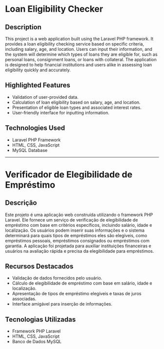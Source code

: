 # Loan Eligibility Checker

## Description

This project is a web application built using the Laravel PHP framework. It provides a loan eligibility checking service based on specific criteria, including salary, age, and location. Users can input their information, and the system will determine which types of loans they are eligible for, such as personal loans, consignment loans, or loans with collateral. The application is designed to help financial institutions and users alike in assessing loan eligibility quickly and accurately.

## Highlighted Features

- Validation of user-provided data.
- Calculation of loan eligibility based on salary, age, and location.
- Presentation of eligible loan types and associated interest rates.
- User-friendly interface for inputting information.

## Technologies Used

- Laravel PHP Framework
- HTML, CSS, JavaScript
- MySQL Database

---

# Verificador de Elegibilidade de Empréstimo

## Descrição

Este projeto é uma aplicação web construída utilizando o framework PHP Laravel. Ele fornece um serviço de verificação de elegibilidade de empréstimo com base em critérios específicos, incluindo salário, idade e localização. Os usuários podem inserir suas informações e o sistema determinará para quais tipos de empréstimos eles são elegíveis, como empréstimos pessoais, empréstimos consignados ou empréstimos com garantia. A aplicação foi projetada para auxiliar instituições financeiras e usuários na avaliação rápida e precisa da elegibilidade para empréstimos.

## Recursos Destacados

- Validação de dados fornecidos pelo usuário.
- Cálculo de elegibilidade de empréstimo com base em salário, idade e localização.
- Apresentação de tipos de empréstimo elegíveis e taxas de juros associadas.
- Interface amigável para inserção de informações.

## Tecnologias Utilizadas

- Framework PHP Laravel
- HTML, CSS, JavaScript
- Banco de Dados MySQL
